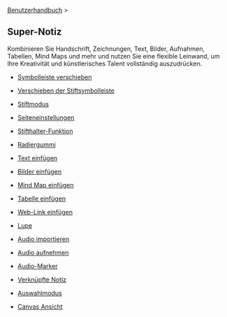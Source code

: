 [Benutzerhandbuch](/dragonnest/drawnote/manual/de) >

Super-Notiz
---

Kombinieren Sie Handschrift, Zeichnungen, Text, Bilder, Aufnahmen, Tabellen, Mind Maps und mehr und nutzen Sie eine flexible Leinwand, um Ihre Kreativität und künstlerisches Talent vollständig auszudrücken.

- [Symbolleiste verschieben](move_toolbar.md)

- [Verschieben der Stiftsymbolleiste](move_pencil_toolbar.md)

- [Stiftmodus](stylus_mode.md)

- [Seiteneinstellungen](page_settings.md)

- [Stifthalter-Funktion](brush_function.md)

- [Radiergummi](eraser.md)

- [Text einfügen](insert_text.md)

- [Bilder einfügen](insert_picture.md)

- [Mind Map einfügen](Insert_mind_map.md)

- [Tabelle einfügen](insert_table.md)

- [Web-Link einfügen](insert_web_link.md)

- [Lupe](magnifier.md)

- [Audio importieren](import_audio.md)

- [Audio aufnehmen](record_audio.md)

- [Audio-Marker](audio_marker.md)

- [Verknüpfte Notiz](associated_notes.md)

- [Auswahlmodus](select_mode.md)

- [Canvas Ansicht](canvas_view.md)